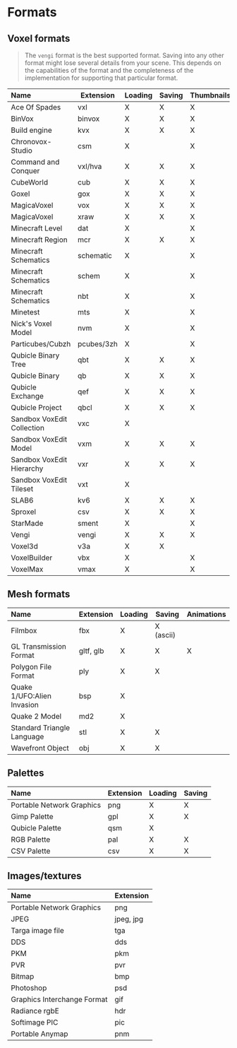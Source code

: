 # Formats

## Voxel formats

> The `vengi` format is the best supported format. Saving into any other format might lose several details from your scene. This depends on the capabilities of the format and the completeness of the implementation for supporting that particular format.

| Name                       | Extension   | Loading | Saving | Thumbnails | Palette | Animations | Spec                                                                     |
| :------------------------- | ----------- | ------- | ------ | ---------- | ------- | ---------- | ------------------------------------------------------------------------ |
| Ace Of Spades              | vxl         | X       | X      | X          | X       |            | [spec](https://silverspaceship.com/aosmap/aos_file_format.html)          |
| BinVox                     | binvox      | X       | X      | X          |         |            | [spec](https://www.patrickmin.com/binvox/binvox.html)                    |
| Build engine               | kvx         | X       | X      | X          | X       |            | [spec](https://github.com/vuolen/slab6-mirror/blob/master/slab6.txt)     |
| Chronovox-Studio           | csm         | X       |        | X          |         |            |                                                                          |
| Command and Conquer        | vxl/hva     | X       | X      | X          | X       | X          | [spec](http://xhp.xwis.net/documents/VXL_Format.txt)                     |
| CubeWorld                  | cub         | X       | X      | X          | X       |            |                                                                          |
| Goxel                      | gox         | X       | X      | X          | X       |            |                                                                          |
| MagicaVoxel                | vox         | X       | X      | X          | X       |            | [spec](https://github.com/ephtracy/voxel-model)                          |
| MagicaVoxel                | xraw        | X       | X      | X          | X       |            |                                                                          |
| Minecraft Level            | dat         | X       |        | X          | X       |            |                                                                          |
| Minecraft Region           | mcr         | X       | X      | X          | X       |            | [spec](https://minecraft.wiki/w/Region_file_format)                      |
| Minecraft Schematics       | schematic   | X       |        | X          | X       |            | [spec](https://minecraft.wiki/w/Schematic_file_format)                   |
| Minecraft Schematics       | schem       | X       |        | X          | X       |            | [spec](https://minecraft.wiki/w/Schematic_file_format)                   |
| Minecraft Schematics       | nbt         | X       |        | X          | X       |            | [spec](https://minecraft.wiki/w/Schematic_file_format)                   |
| Minetest                   | mts         | X       |        | X          | X       |            | [spec](https://dev.minetest.net/Minetest_Schematic_File_Format)          |
| Nick's Voxel Model         | nvm         | X       |        | X          |         |            |                                                                          |
| Particubes/Cubzh           | pcubes/3zh  | X       |        | X          | X       |            | [spec](https://github.com/cubzh/cubzh/)                                  |
| Qubicle Binary Tree        | qbt         | X       | X      | X          | X       |            | [spec](https://getqubicle.com/qubicle/documentation/docs/file/qbt/)      |
| Qubicle Binary             | qb          | X       | X      | X          | X       |            | [spec](https://getqubicle.com/qubicle/documentation/docs/file/qb/)       |
| Qubicle Exchange           | qef         | X       | X      | X          |         |            | [spec](https://getqubicle.com/qubicle/documentation/docs/file/qef/)      |
| Qubicle Project            | qbcl        | X       | X      | X          | X       |            | [spec](https://gist.github.com/tostc/7f049207a2e5a7ccb714499702b5e2fd)   |
| Sandbox VoxEdit Collection | vxc         | X       |        |            |         |            |                                                                          |
| Sandbox VoxEdit Model      | vxm         | X       | X      | X          | X       |            |                                                                          |
| Sandbox VoxEdit Hierarchy  | vxr         | X       | X      | X          |         | X          |                                                                          |
| Sandbox VoxEdit Tileset    | vxt         | X       |        |            |         |            |                                                                          |
| SLAB6                      | kv6         | X       | X      | X          | X       |            | [spec](https://github.com/vuolen/slab6-mirror/blob/master/slab6.txt)     |
| Sproxel                    | csv         | X       | X      | X          | X       |            | [spec](https://github.com/emilk/sproxel/blob/master/ImportExport.cpp)    |
| StarMade                   | sment       | X       |        | X          | X       |            | [spec](https://starmadepedia.net/wiki/Blueprint_File_Formats)            |
| Vengi                      | vengi       | X       | X      | X          | X       | X          |                                                                          |
| Voxel3d                    | v3a         | X       | X      |            |         |            |                                                                          |
| VoxelBuilder               | vbx         | X       |        | X          | X       | X          |                                                                          |
| VoxelMax                   | vmax        | X       |        | X          | X       |            |                                                                          |

## Mesh formats

| Name                       | Extension | Loading | Saving    | Animations |
| :------------------------- | --------- | ------- | --------- | ---------- |
| Filmbox                    | fbx       | X       | X (ascii) |            |
| GL Transmission Format     | gltf, glb | X       | X         | X          |
| Polygon File Format        | ply       | X       | X         |            |
| Quake 1/UFO:Alien Invasion | bsp       | X       |           |            |
| Quake 2 Model              | md2       | X       |           |            |
| Standard Triangle Language | stl       | X       | X         |            |
| Wavefront Object           | obj       | X       | X         |            |

## Palettes

| Name                        | Extension | Loading | Saving |
| :-------------------------- | --------- | ------- | ------ |
| Portable Network Graphics   | png       | X       | X      |
| Gimp Palette                | gpl       | X       | X      |
| Qubicle Palette             | qsm       | X       |        |
| RGB Palette                 | pal       | X       | X      |
| CSV Palette                 | csv       | X       | X      |

## Images/textures

| Name                        | Extension |
| :-------------------------- | --------- |
| Portable Network Graphics   | png       |
| JPEG                        | jpeg, jpg |
| Targa image file            | tga       |
| DDS                         | dds       |
| PKM                         | pkm       |
| PVR                         | pvr       |
| Bitmap                      | bmp       |
| Photoshop                   | psd       |
| Graphics Interchange Format | gif       |
| Radiance rgbE               | hdr       |
| Softimage PIC               | pic       |
| Portable Anymap             | pnm       |
